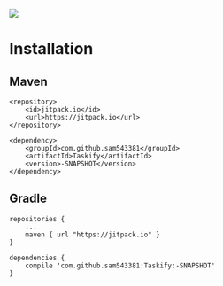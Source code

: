 [![](https://jitpack.io/v/sam543381/Taskify.svg)](https://jitpack.io/#sam543381/Taskify)
# Installation

## Maven

```
<repository>
	<id>jitpack.io</id>
	<url>https://jitpack.io</url>
</repository>
```

```
<dependency>
	<groupId>com.github.sam543381</groupId>
	<artifactId>Taskify</artifactId>
	<version>-SNAPSHOT</version>
</dependency>
```

## Gradle

```
repositories {
	...
	maven { url "https://jitpack.io" }
}
```

```
dependencies {
	compile 'com.github.sam543381:Taskify:-SNAPSHOT'
}
```
